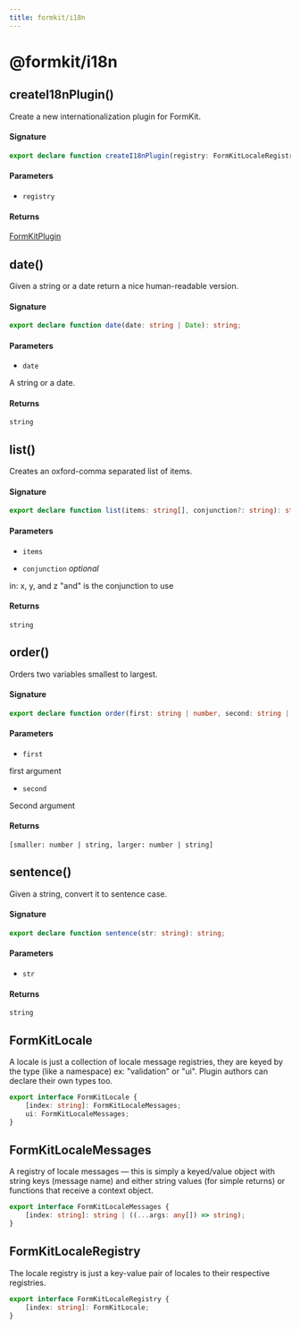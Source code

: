 ```yaml
---
title: formkit/i18n
---
```


# @formkit/i18n

## createI18nPlugin()

Create a new internationalization plugin for FormKit.

#### Signature

```typescript
export declare function createI18nPlugin(registry: FormKitLocaleRegistry): FormKitPlugin;
```

#### Parameters

* `registry`

#### Returns

[FormKitPlugin](/api-reference/formkit-core#FormKitPlugin)

## date()

Given a string or a date return a nice human-readable version.

#### Signature

```typescript
export declare function date(date: string | Date): string;
```

#### Parameters

* `date`

A string or a date.

#### Returns

`string`

## list()

Creates an oxford-comma separated list of items.

#### Signature

```typescript
export declare function list(items: string[], conjunction?: string): string;
```

#### Parameters

* `items`

* `conjunction` *optional*

in: x, y, and z "and" is the conjunction to use

#### Returns

`string`

## order()

Orders two variables smallest to largest.

#### Signature

```typescript
export declare function order(first: string | number, second: string | number): [smaller: number | string, larger: number | string];
```

#### Parameters

* `first`

first argument

* `second`

Second argument

#### Returns

`[smaller: number | string, larger: number | string]`

## sentence()

Given a string, convert it to sentence case.

#### Signature

```typescript
export declare function sentence(str: string): string;
```

#### Parameters

* `str`

#### Returns

`string`

## FormKitLocale

A locale is just a collection of locale message registries, they are keyed by the type (like a namespace) ex: "validation" or "ui". Plugin authors can declare their own types too.

```typescript
export interface FormKitLocale {
    [index: string]: FormKitLocaleMessages;
    ui: FormKitLocaleMessages;
}
```

## FormKitLocaleMessages

A registry of locale messages — this is simply a keyed/value object with string keys (message name) and either string values (for simple returns) or functions that receive a context object.

```typescript
export interface FormKitLocaleMessages {
    [index: string]: string | ((...args: any[]) => string);
}
```

## FormKitLocaleRegistry

The locale registry is just a key-value pair of locales to their respective registries.

```typescript
export interface FormKitLocaleRegistry {
    [index: string]: FormKitLocale;
}
```